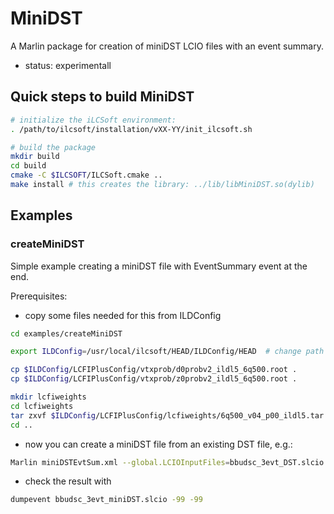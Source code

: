# MiniDST
A Marlin package for creation of miniDST LCIO files with an event summary.
- status: experimentall



## Quick steps to build MiniDST

```sh
# initialize the iLCSoft environment:
. /path/to/ilcsoft/installation/vXX-YY/init_ilcsoft.sh

# build the package
mkdir build
cd build
cmake -C $ILCSOFT/ILCSoft.cmake ..
make install # this creates the library: ../lib/libMiniDST.so(dylib)
```


## Examples

### createMiniDST

Simple example creating a miniDST file with EventSummary event at the end.

Prerequisites:
- copy some files needed for this from ILDConfig

```sh
cd examples/createMiniDST

export ILDConfig=/usr/local/ilcsoft/HEAD/ILDConfig/HEAD  # change path as needed

cp $ILDConfig/LCFIPlusConfig/vtxprob/d0probv2_ildl5_6q500.root .
cp $ILDConfig/LCFIPlusConfig/vtxprob/z0probv2_ildl5_6q500.root .

mkdir lcfiweights
cd lcfiweights
tar zxvf $ILDConfig/LCFIPlusConfig/lcfiweights/6q500_v04_p00_ildl5.tar.gz
cd ..

```

- now you can create a miniDST file from an existing DST file, e.g.:

```sh
Marlin miniDSTEvtSum.xml --global.LCIOInputFiles=bbudsc_3evt_DST.slcio --constant.LCIOOutputFile=bbudsc_3evt_miniDST.slcio
```

- check the result with

```sh
dumpevent bbudsc_3evt_miniDST.slcio -99 -99
```
